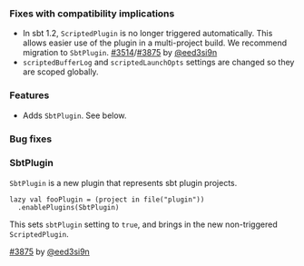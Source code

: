 
### Fixes with compatibility implications

- In sbt 1.2, `ScriptedPlugin` is no longer triggered automatically. This allows easier use of the plugin in a multi-project build. We recommend migration to `SbtPlugin`.  [#3514][3514]/[#3875][3875] by [@eed3si9n][@eed3si9n]
- `scriptedBufferLog` and `scriptedLaunchOpts` settings are changed so they are scoped globally.

### Features

- Adds `SbtPlugin`. See below.

### Bug fixes


### SbtPlugin

`SbtPlugin` is a new plugin that represents sbt plugin projects.

    lazy val fooPlugin = (project in file("plugin"))
      .enablePlugins(SbtPlugin)

This sets `sbtPlugin` setting to `true`, and brings in the new non-triggered `ScriptedPlugin`.

[#3875][3875] by [@eed3si9n][@eed3si9n]

  [@eed3si9n]: https://github.com/eed3si9n
  [3514]: https://github.com/sbt/sbt/issues/3514
  [3875]: https://github.com/sbt/sbt/pull/3875
